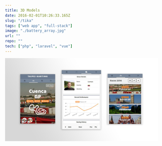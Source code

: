 ```yaml
---
title: 3D Models
date: 2016-02-01T10:26:33.165Z
slug: "/tika"
tags: ["web app", "full-stack"]
image: "./battery_array.jpg"
url: ""
repo: ""
tech: ["php", "laravel", "vue"]
---
```


![screen-views](./tika-views.jpg)
